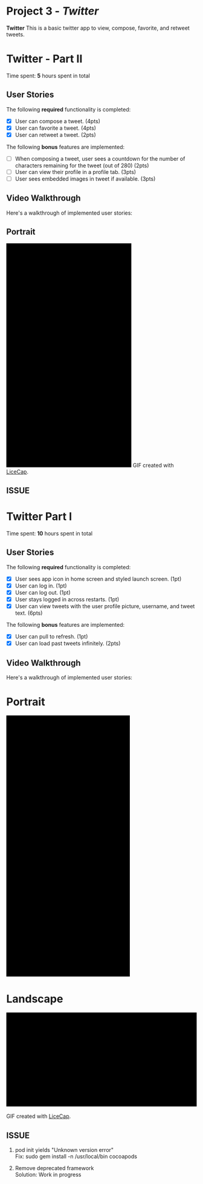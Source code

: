 # Project 3 - *Twitter*

**Twitter** This is a basic twitter app to view, compose, favorite, and retweet tweets.

# Twitter - Part II
Time spent: **5** hours spent in total

## User Stories

The following **required** functionality is completed:

- [X] User can compose a tweet. (4pts)
- [X] User can favorite a tweet. (4pts)
- [X] User can retweet a tweet. (2pts)

The following **bonus** features are implemented:

- [ ] When composing a tweet, user sees a countdown for the number of characters remaining for the tweet (out of 280) (2pts)
- [ ] User can view their profile in a profile tab. (3pts)
- [ ] User sees embedded images in tweet if available. (3pts)

## Video Walkthrough

Here's a walkthrough of implemented user stories:

## Portrait  
![](./Gif/Twitter_iPhone11_Portrait2.gif)
GIF created with [LiceCap](http://www.cockos.com/licecap/).

## ISSUE  

# Twitter Part I  
Time spent: **10** hours spent in total  

## User Stories

The following **required** functionality is completed:

- [x] User sees app icon in home screen and styled launch screen. (1pt)
- [x] User can log in. (1pt)
- [x] User can log out. (1pt)
- [x] User stays logged in across restarts. (1pt)
- [x] User can view tweets with the user profile picture, username, and tweet text. (6pts)

The following **bonus** features are implemented:

- [x] User can pull to refresh. (1pt)
- [x] User can load past tweets infinitely. (2pts)

## Video Walkthrough

Here's a walkthrough of implemented user stories:  

# Portrait  
![](./Gif/Twitter_iPhone11_Portrait.gif) 

# Landscape  
![](./Gif/Twitter_iPhone11_Landscape.gif) 

GIF created with [LiceCap](http://www.cockos.com/licecap/). 

## ISSUE 
1. pod init yields "Unknown version error"  
Fix: sudo gem install -n /usr/local/bin cocoapods  

2. Remove deprecated framework  
Solution: Work in progress  

